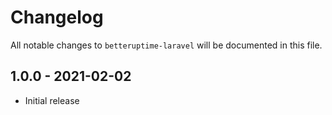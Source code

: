 # Changelog

All notable changes to `betteruptime-laravel` will be documented in this file.

## 1.0.0 - 2021-02-02

- Initial release
